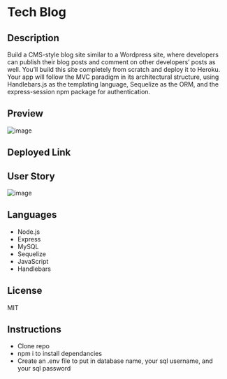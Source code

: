 # Tech Blog

## Description
  Build a CMS-style blog site similar to a Wordpress site, where developers can publish their blog posts and comment on other developers’ posts as well. You’ll build this site completely from scratch and deploy it to Heroku. Your app will follow the MVC paradigm in its architectural structure, using Handlebars.js as the templating language, Sequelize as the ORM, and the express-session npm package for authentication.

  ## Preview
![image](https://user-images.githubusercontent.com/92649046/154853505-a721e1cd-eee4-4f2c-9903-ebc5b6a4fbab.png)

## Deployed Link


## User Story
![image](https://user-images.githubusercontent.com/92649046/154853528-e6a479d4-ca14-4f66-9cf1-3d6a535629f8.png)


## Languages
* Node.js
* Express
* MySQL
* Sequelize
* JavaScript
* Handlebars

## License
MIT

## Instructions
* Clone repo
* npm i to install dependancies
* Create an .env file to put in database name, your sql username, and your sql password
